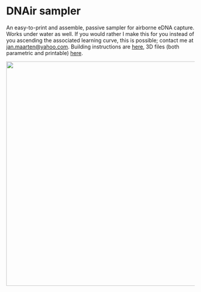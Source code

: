 # DNAir sampler
An easy-to-print and assemble, passive sampler for airborne eDNA capture. Works under water as well. If you would rather I make this for you instead of you ascending the associated learning curve, this is possible; contact me at jan.maarten@yahoo.com. Building instructions are [here](https://github.com/J4n-M44rt3n/DNAir-sampler/blob/master/Construction.md), 3D files (both parametric and printable) [here](https://github.com/J4n-M44rt3n/DNAir-sampler/tree/master/3D-files).

<img src="./Media/DNAir-in-situ.JPG" width=600>
